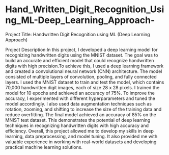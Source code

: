 # Hand_Written_Digit_Recognition_Using_ML-Deep_Learning_Approach-

Project Title: Handwritten Digit Recognition using ML (Deep Learning Approach)

Project Description:In this project, I developed a deep learning model for recognizing handwritten digits using the MNIST dataset. The goal was to build an accurate and efficient model that could recognize handwritten digits with high precision.To achieve this, I used a deep learning framework and created a convolutional neural network (CNN) architecture. The model consisted of multiple layers of convolution, pooling, and fully connected layers. I used the MNIST dataset to train and test the model, which contains 70,000 handwritten digit images, each of size 28 x 28 pixels.
I trained the model for 10 epochs and achieved an accuracy of 75%. To improve the accuracy, I experimented with different hyperparameters and tuned the model accordingly. I also used data augmentation techniques such as rotation, zooming, and shifting to increase the size of the training data and reduce overfitting.
The final model achieved an accuracy of 85% on the MNIST test dataset. This demonstrates the potential of deep learning techniques in recognizing handwritten digits with high accuracy and efficiency.
Overall, this project allowed me to develop my skills in deep learning, data preprocessing, and model tuning. It also provided me with valuable experience in working with real-world datasets and developing practical machine learning solutions.




